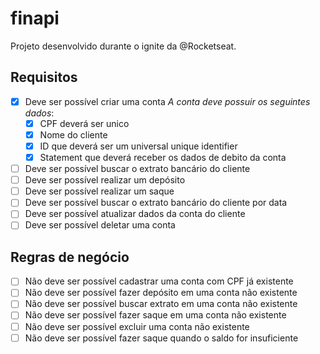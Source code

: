 # finapi

Projeto desenvolvido durante o ignite da @Rocketseat.

## Requisitos

- [X] Deve ser possível criar uma conta
    *A conta deve possuir os seguintes dados*:
    - [X] CPF deverá ser unico
    - [X] Nome do cliente
    - [X] ID que deverá ser um universal unique identifier
    - [X] Statement que deverá receber os dados de debito da conta
- [ ] Deve ser possível buscar o extrato bancário do cliente
- [ ] Deve ser possível realizar um depósito 
- [ ] Deve ser possível realizar um saque
- [ ] Deve ser possível buscar o extrato bancário do cliente por data
- [ ] Deve ser possível atualizar dados da conta do cliente
- [ ] Deve ser possível deletar uma conta

## Regras de negócio

- [ ] Não deve ser possível cadastrar uma conta com CPF já existente
- [ ] Não deve ser possível fazer depósito em uma conta não existente
- [ ] Não deve ser possível buscar extrato em uma conta não existente
- [ ] Não deve ser possível fazer saque em uma conta não existente
- [ ] Não deve ser possível excluir uma conta não existente
- [ ] Não deve ser possível fazer saque quando o saldo for insuficiente
